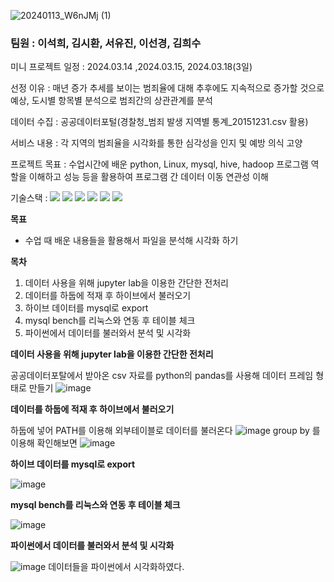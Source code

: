 
![20240113_W6nJMj (1)](https://github.com/pladata-encore/DE30-5-Crime/assets/163955122/e758dd20-5ea3-4b86-b4be-07d3b591e4df)


### 팀원 : 이석희, 김시환, 서유진, 이선경, 김희수


미니 프로젝트 일정 : 2024.03.14 ,2024.03.15, 2024.03.18(3일)

선정 이유 : 매년 증가 추세를 보이는 범죄율에 대해 추후에도 지속적으로 증가할 것으로 예상, 도시별 항목별 분석으로 범죄간의 상관관계를 분석

데이터 수집 : 공공데이터포털(경찰청_범죄 발생 지역별 통계_20151231.csv 활용)

서비스 내용 : 각 지역의 범죄율을 시각화를 통한 심각성을 인지 및 예방 의식 고양

프로젝트 목표 : 수업시간에 배운 python, Linux, mysql, hive, hadoop 프로그램 역할을 이해하고 성능 등을 활용하여 프로그램 간 데이터 이동 연관성 이해

기술스택 :
<img src="https://img.shields.io/badge/linux-FCC624?style=for-the-badge&logo=linux&logoColor=black">
<img src="https://img.shields.io/badge/mysql-4479A1?style=for-the-badge&logo=mysql&logoColor=white">
<img src="https://img.shields.io/badge/python-3776AB?style=for-the-badge&logo=python&logoColor=white">
<img src="https://img.shields.io/badge/apachehive-FDEE21?style=for-the-badge&logo=apachehive&logoColor=black">
<img src="https://img.shields.io/badge/apachehadoop-66CCFF?style=for-the-badge&logo=apachehadoop&logoColor=white">
<img src="https://img.shields.io/badge/pandas-150458?style=for-the-badge&logo=pandas&logoColor=white">

**목표** 

- 수업 때 배운 내용들을 활용해서 파일을 분석해 시각화 하기

**목차**

1. 데이터 사용을 위해 jupyter lab을 이용한 간단한 전처리
2. 데이터를 하둡에 적재 후 하이브에서 불러오기
3. 하이브 데이터를 mysql로 export
4. mysql bench를 리눅스와 연동 후 테이블 체크
5. 파이썬에서 데이터를 불러와서 분석 및 시각화

**데이터 사용을 위해 jupyter lab을 이용한 간단한 전처리**

공공데이터포탈에서 받아온 csv 자료를 python의 pandas를 사용해 데이터 프레임 형태로 만들기
![image](https://github.com/pladata-encore/DE30-5-Crime/assets/163943356/c33ce21e-14d2-4438-aed1-ce1c00cdd7d5)

**데이터를 하둡에 적재 후 하이브에서 불러오기**

하둡에 넣어 PATH를 이용해 외부테이블로 데이터를 불러온다
![image](https://github.com/pladata-encore/DE30-5-Crime/assets/163943356/f8ad7733-923e-4adf-a0bd-0d6e6bed98db)
group by 를 이용해 확인해보면
![image](https://github.com/pladata-encore/DE30-5-Crime/assets/163943356/95251751-47c9-486b-b732-2da018ccc3c5)

**하이브 데이터를 mysql로 export**

![image](https://github.com/pladata-encore/DE30-5-Crime/assets/163943356/e7bc013d-e700-4bd2-b10b-8948785ea31d)

**mysql bench를 리눅스와 연동 후 테이블 체크**

![image](https://github.com/pladata-encore/DE30-5-Crime/assets/163943356/e32a9872-b1f4-4184-9048-304b57f21baa)

**파이썬에서 데이터를 불러와서 분석 및 시각화**

![image](https://github.com/pladata-encore/DE30-5-Crime/assets/163943356/319f42a8-dd6f-4be7-85e8-91a7d973516e)
데이터들을 파이썬에서 시각화하였다.

